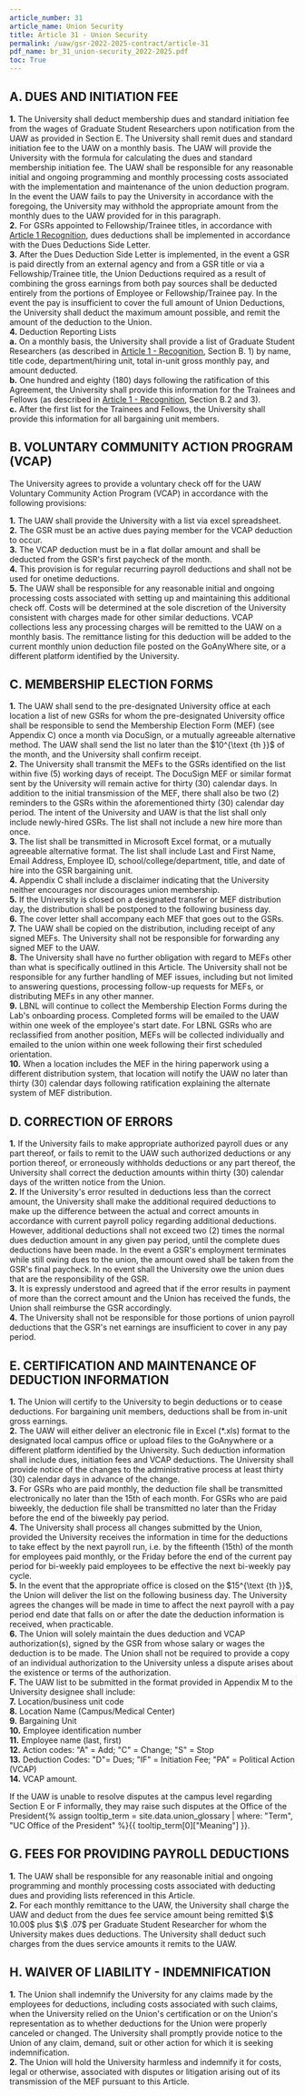 ```yaml
---
article_number: 31
article_name: Union Security 
title: Article 31 - Union Security 
permalink: /uaw/gsr-2022-2025-contract/article-31
pdf_name: br_31_union-security_2022-2025.pdf
toc: True
---
```



## A.  DUES AND INITIATION FEE

<div class="lvl2"><b>1.</b> The University shall deduct membership dues and standard initiation fee from the wages of Graduate Student Researchers upon notification from the UAW as provided in Section E. The University shall remit dues and standard initiation fee to the UAW on a monthly basis. The UAW will provide the University with the formula for calculating the dues and standard membership initiation fee. The UAW shall be responsible for any reasonable initial and ongoing programming and monthly processing costs associated with the implementation and maintenance of the union deduction program. In the event the UAW fails to pay the University in accordance with the foregoing, the University may withhold the appropriate amount from the monthly dues to the UAW provided for in this paragraph.</div>
<div class="lvl2"><b>2.</b> For GSRs appointed to Fellowship/Trainee titles, in accordance with <a href="/uaw/gsr-2022-2025-contract/article-1">Article 1 Recognition</a>, dues deductions shall be implemented in accordance with the Dues Deductions Side Letter.</div>
<div class="lvl2"><b>3.</b> After the Dues Deduction Side Letter is implemented, in the event a GSR is paid directly from an external agency and from a GSR title or via a Fellowship/Trainee title, the Union Deductions required as a result of combining the gross earnings from both pay sources shall be deducted entirely from the portions of Employee or Fellowship/Trainee pay. In the event the pay is insufficient to cover the full amount of Union Deductions, the University shall deduct the maximum amount possible, and remit the amount of the deduction to the Union.</div>
<div class="lvl2"><b>4.</b> Deduction Reporting Lists</div>
<div class="lvl3"><b>a.</b> 
 On a monthly basis, the University shall provide a list of Graduate Student Researchers (as described in <a href="/uaw/gsr-2022-2025-contract/article-1">Article 1 - Recognition</a>, Section B. 1) by name, title code, department/hiring unit, total in-unit gross monthly pay, and amount deducted.</div>
<div class="lvl3"><b>b.</b> 
 One hundred and eighty (180) days following the ratification of this Agreement, the University shall provide this information for the Trainees and Fellows (as described in <a href="/uaw/gsr-2022-2025-contract/article-1">Article 1 - Recognition</a>, Section B.2 and 3).</div>
<div class="lvl3"><b>c.</b> 
 After the first list for the Trainees and Fellows, the University shall provide this information for all bargaining unit members.</div>

## B.  VOLUNTARY COMMUNITY ACTION PROGRAM (VCAP)

The University agrees to provide a voluntary check off for the UAW Voluntary Community Action Program (VCAP) in accordance with the following provisions:

<div class="lvl2"><b>1.</b> The UAW shall provide the University with a list via excel spreadsheet.</div>
<div class="lvl2"><b>2.</b> The GSR must be an active dues paying member for the VCAP deduction to occur.</div>
<div class="lvl2"><b>3.</b> The VCAP deduction must be in a flat dollar amount and shall be deducted from the GSR's first paycheck of the month.</div>
<div class="lvl2"><b>4.</b> This provision is for regular recurring payroll deductions and shall not be used for onetime deductions.</div>
<div class="lvl2"><b>5.</b> The UAW shall be responsible for any reasonable initial and ongoing processing costs associated with setting up and maintaining this additional check off. Costs will be determined at the sole discretion of the University consistent with charges made for other similar deductions. VCAP collections less any processing charges will be remitted to the UAW on a monthly basis. The remittance listing for this deduction will be added to the current monthly union deduction file posted on the GoAnyWhere site, or a different platform identified by the University.</div>

## C.  MEMBERSHIP ELECTION FORMS

<div class="lvl2"><b>1.</b> The UAW shall send to the pre-designated University office at each location a list of new GSRs for whom the pre-designated University office shall be responsible to send the Membership Election Form (MEF) (see Appendix C) once a month via DocuSign, or a mutually agreeable alternative method. The UAW shall send the list no later than the $10^{\text {th }}$ of the month, and the University shall confirm receipt.</div>
<div class="lvl2"><b>2.</b> The University shall transmit the MEFs to the GSRs identified on the list within five (5) working days of receipt. The DocuSign MEF or similar format sent by the University will remain active for thirty (30) calendar days. In addition to the initial transmission of the MEF, there shall also be two (2) reminders to the GSRs within the aforementioned thirty (30) calendar day period. The intent of the University and UAW is that the list shall only include newly-hired GSRs. The list shall not include a new hire more than once.</div>
<div class="lvl2"><b>3.</b> The list shall be transmitted in Microsoft Excel format, or a mutually agreeable alternative format. The list shall include Last and First Name, Email Address, Employee ID, school/college/department, title, and date of hire into the GSR bargaining unit.</div>
<div class="lvl2"><b>4.</b> Appendix C shall include a disclaimer indicating that the University neither encourages nor discourages union membership.</div>
<div class="lvl2"><b>5.</b> If the University is closed on a designated transfer or MEF distribution day, the distribution shall be postponed to the following business day.</div>
<div class="lvl2"><b>6.</b> The cover letter shall accompany each MEF that goes out to the GSRs.</div>
<div class="lvl2"><b>7.</b> The UAW shall be copied on the distribution, including receipt of any signed MEFs. The University shall not be responsible for forwarding any signed MEF to the UAW.</div>
<div class="lvl2"><b>8.</b> The University shall have no further obligation with regard to MEFs other than what is specifically outlined in this Article. The University shall not be responsible for any further handling of MEF issues, including but not limited to answering questions, processing follow-up requests for MEFs, or distributing MEFs in any other manner.</div>
<div class="lvl2"><b>9.</b> LBNL will continue to collect the Membership Election Forms during the Lab's onboarding process. Completed forms will be emailed to the UAW within one week of the employee's start date. For LBNL GSRs who are reclassified from another position, MEFs will be collected individually and emailed to the union within one week following their first scheduled orientation.</div>
<div class="lvl2"><b>10.</b> When a location includes the MEF in the hiring paperwork using a different distribution system, that location will notify the UAW no later than thirty (30) calendar days following ratification explaining the alternate system of MEF distribution.</div>

## D.  CORRECTION OF ERRORS

<div class="lvl2"><b>1.</b> If the University fails to make appropriate authorized payroll dues or any part thereof, or fails to remit to the UAW such authorized deductions or any portion thereof, or erroneously withholds deductions or any part thereof, the University shall correct the deduction amounts within thirty (30) calendar days of the written notice from the Union.</div>
<div class="lvl2"><b>2.</b> If the University's error resulted in deductions less than the correct amount, the University shall make the additional required deductions to make up the difference between the actual and correct amounts in accordance with current payroll policy regarding additional deductions. However, additional deductions shall not exceed two (2) times the normal dues deduction amount in any given pay period, until the complete dues deductions have been made. In the event a GSR's employment terminates while still owing dues to the union, the amount owed shall be taken from the GSR's final paycheck. In no event shall the University owe the union dues that are the responsibility of the GSR.</div>
<div class="lvl2"><b>3.</b> It is expressly understood and agreed that if the error results in payment of more than the correct amount and the Union has received the funds, the Union shall reimburse the GSR accordingly.</div>
<div class="lvl2"><b>4.</b> The University shall not be responsible for those portions of union payroll deductions that the GSR's net earnings are insufficient to cover in any pay period.</div>

## E.  CERTIFICATION AND MAINTENANCE OF DEDUCTION INFORMATION

<div class="lvl2"><b>1.</b> The Union will certify to the University to begin deductions or to cease deductions. For bargaining unit members, deductions shall be from in-unit gross earnings.</div>
<div class="lvl2"><b>2.</b> The UAW will either deliver an electronic file in Excel (*.xls) format to the designated local campus office or upload files to the GoAnywhere or a different platform identified by the University. Such deduction information shall include dues, initiation fees and VCAP deductions. The University shall provide notice of the changes to the administrative process at least thirty (30) calendar days in advance of the change.</div>
<div class="lvl2"><b>3.</b> For GSRs who are paid monthly, the deduction file shall be transmitted electronically no later than the 15th of each month. For GSRs who are paid biweekly, the deduction file shall be transmitted no later than the Friday before the end of the biweekly pay period.</div>
<div class="lvl2"><b>4.</b> The University shall process all changes submitted by the Union, provided the University receives the information in time for the deductions to take effect by the next payroll run, i.e. by the fifteenth (15th) of the month for employees paid monthly, or the Friday before the end of the current pay period for bi-weekly paid employees to be effective the next bi-weekly pay cycle.</div>
<div class="lvl2"><b>5.</b> In the event that the appropriate office is closed on the $15^{\text {th }}$, the Union will deliver the list on the following business day. The University agrees the changes will be made in time to affect the next payroll with a pay period end date that falls on or after the date the deduction information is received, when practicable.</div>
<div class="lvl2"><b>6.</b> The Union will solely maintain the dues deduction and VCAP authorization(s), signed by the GSR from whose salary or wages the deduction is to be made. The Union shall not be required to provide a copy of an individual authorization to the University unless a dispute arises about the existence or terms of the authorization.</div>
<div class="lvl1"><b>F.</b> The UAW list to be submitted in the format provided in Appendix M to the University designee shall include:</div>
<div class="lvl2"><b>7.</b> Location/business unit code</div>
<div class="lvl2"><b>8.</b> Location Name (Campus/Medical Center)</div>
<div class="lvl2"><b>9.</b> Bargaining Unit</div>
<div class="lvl2"><b>10.</b> Employee identification number</div>
<div class="lvl2"><b>11.</b> Employee name (last, first)</div>
<div class="lvl2"><b>12.</b> Action codes: "A" = Add; "C" = Change; "S" = Stop</div>
<div class="lvl2"><b>13.</b> Deduction Codes: "D"= Dues; "IF" = Initiation Fee; "PA" = Political Action (VCAP)</div>
<div class="lvl2"><b>14.</b> VCAP amount.</div>

If the UAW is unable to resolve disputes at the campus level regarding Section E or F informally, they may raise such disputes at the <span class="tooltip">Office of the President<span class="tooltip-text">{% assign tooltip_term = site.data.union_glossary | where: "Term", "UC Office of the President" %}{{ tooltip_term[0]["Meaning"] }}</span></span>.

## G.  FEES FOR PROVIDING PAYROLL DEDUCTIONS

<div class="lvl2"><b>1.</b> The UAW shall be responsible for any reasonable initial and ongoing programming and monthly processing costs associated with deducting dues and providing lists referenced in this Article.</div>
<div class="lvl2"><b>2.</b> For each monthly remittance to the UAW, the University shall charge the UAW and deduct from the dues fee service amount being remitted $\$ 10.00$ plus $\$ .07$ per Graduate Student Researcher for whom the University makes dues deductions. The University shall deduct such charges from the dues service amounts it remits to the UAW.</div>

## H.  WAIVER OF LIABILITY - INDEMNIFICATION

<div class="lvl2"><b>1.</b> The Union shall indemnify the University for any claims made by the employees for deductions, including costs associated with such claims, when the University relied on the Union's certification or on the Union's representation as to whether deductions for the Union were properly canceled or changed. The University shall promptly provide notice to the Union of any claim, demand, suit or other action for which it is seeking indemnification.</div>
<div class="lvl2"><b>2.</b> The Union will hold the University harmless and indemnify it for costs, legal or otherwise, associated with disputes or litigation arising out of its transmission of the MEF pursuant to this Article.</div>
